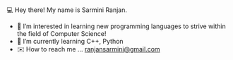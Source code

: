 💻 Hey there! My name is Sarmini Ranjan.
- 🌱 I’m interested in learning new programming languages to strive within the field of Computer Science!
- 🌱 I’m currently learning C++, Python
- ✉️ How to reach me ... ranjansarmini@gmail.com

<!---
SarminiR/SarminiR is a ✨ special ✨ repository because its `README.md` (this file) appears on your GitHub profile.
You can click the Preview link to take a look at your changes.
--->
